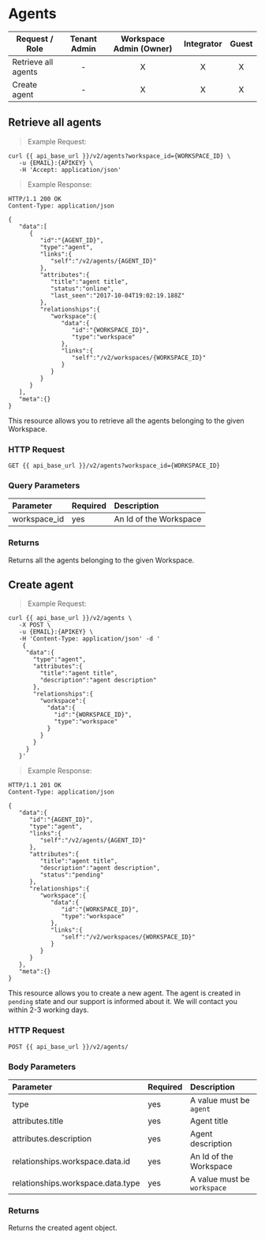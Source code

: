 # Agents
 
 Request / Role | Tenant Admin | Workspace Admin (Owner) | Integrator | Guest
---------- | :---------:| :------------:| :-----------:| :----------:
Retrieve all agents|-|X|X|X|
Сreate agent|-|X|X|X
 
## Retrieve all agents


> Example Request:


```shell
curl {{ api_base_url }}/v2/agents?workspace_id={WORKSPACE_ID} \
   -u {EMAIL}:{APIKEY} \
   -H 'Accept: application/json'
```



> Example Response:

```http
HTTP/1.1 200 OK
Content-Type: application/json

{
   "data":[
      {
         "id":"{AGENT_ID}",
         "type":"agent",
         "links":{
            "self":"/v2/agents/{AGENT_ID}"
         },
         "attributes":{
            "title":"agent title",
            "status":"online",
            "last_seen":"2017-10-04T19:02:19.188Z"
         },
         "relationships":{
            "workspace":{
               "data":{
                  "id":"{WORKSPACE_ID}",
                  "type":"workspace"
               },
               "links":{
                  "self":"/v2/workspaces/{WORKSPACE_ID}"
               }
            }
         }
      }
   ],
   "meta":{}
}
```

This resource allows you to retrieve all the agents belonging to the given Workspace.

### HTTP Request

`GET {{ api_base_url }}/v2/agents?workspace_id={WORKSPACE_ID}`

### Query Parameters

| Parameter         | Required  | Description |
| :---              | :---      | :---        |
|workspace_id|yes|An Id of the Workspace|

### Returns

Returns all the agents belonging to the given Workspace.


## Сreate agent


> Example Request:


```shell
curl {{ api_base_url }}/v2/agents \
   -X POST \
   -u {EMAIL}:{APIKEY} \
   -H 'Content-Type: application/json' -d '
    {
     "data":{
       "type":"agent",
       "attributes":{
         "title":"agent title",
         "description":"agent description"
       },
       "relationships":{
         "workspace":{
           "data":{
             "id":"{WORKSPACE_ID}",
             "type":"workspace"
           }
         }
       }
     }
   }'
```



> Example Response:

```http
HTTP/1.1 201 OK
Content-Type: application/json

{
   "data":{
      "id":"{AGENT_ID}",
      "type":"agent",
      "links":{
         "self":"/v2/agents/{AGENT_ID}"
      },
      "attributes":{
         "title":"agent title",
         "description":"agent description",
         "status":"pending"
      },
      "relationships":{
         "workspace":{
            "data":{
               "id":"{WORKSPACE_ID}",
               "type":"workspace"
            },
            "links":{
               "self":"/v2/workspaces/{WORKSPACE_ID}"
            }
         }
      }
   },
   "meta":{}
}
```

This resource allows you to create a new agent. The agent is created in ``pending`` state and our support is informed about it.
We will contact you within 2-3 working days.

### HTTP Request

`POST {{ api_base_url }}/v2/agents/`

### Body Parameters

| Parameter | Required | Description |
| :--- | :--- | :--- |
| type | yes | A value must be ``agent`` |
| attributes.title | yes | Agent title |
| attributes.description | yes | Agent description |
| relationships.workspace.data.id | yes | An Id of the Workspace |
| relationships.workspace.data.type | yes | A value must be ``workspace``  |

### Returns

Returns the created agent object.
